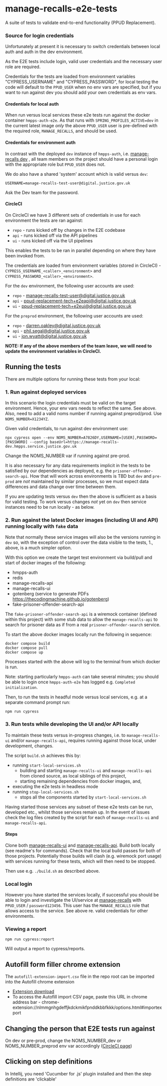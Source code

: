 # manage-recalls-e2e-tests

A suite of tests to validate end-to-end functionality (PPUD Replacement).

### Source for login credentials

Unfortunately at present it is necessary to switch credentials between local auth and auth in the dev environment.

As the E2E tests include login, valid user credentials and the necessary user role are required.

Credentials for the tests are loaded from environment variables "CYPRESS_USERNAME" and "CYPRESS_PASSWORD", for local testing the code will default to the `PPUD_USER` when no env vars are specified, but if you want to run against dev you should add your own credentials as env vars.

#### Credentials for local auth

When run versus local services these e2e tests run against the docker container `hmpps-auth-e2e`.  As that runs with `SPRING_PROFILES_ACTIVE=dev` in the current latest image *only* the above `PPUD_USER` user is pre-defined with the required role, `MANAGE_RECALLS`, and should be used.

#### Credentials for environment auth

In contrast with the deployed `dev` instance of `hmpps-auth`, i.e. [manage-recalls dev](https://manage-recalls-dev.hmpps.service.justice.gov.uk/) , all team members on the project should have a personal login with the appropriate role but `PPUD_USER` does not.

We do also have a shared 'system' account which is valid versus `dev`:

```
USERNAME=manage-recalls-test-user@digital.justice.gov.uk
```

Ask the Dev team for the password.

#### CircleCI

On CircleCI we have 3 different sets of credentials in use for each environment the tests are ran against:

- `repo` - runs kicked off by changes in the E2E codebase
- `api` - runs kicked off via the API pipelines
- `ui` - runs kicked off via the UI pipelines

This enables the tests to be ran in parallel depending on where they have been invoked from.

The credentials are loaded from environment variables (stored in CircleCI) - `CYPRESS_USERNAME_<caller>_<environment>` and `CYPRESS_PASSWORD_<caller>_<environment>`.

For the `dev` environment, the following user accounts are used:

- `repo` - manage-recalls-test-user@digital.justice.gov.uk
- `api` - ppud-replacement-tech+e2eapi@digital.justice.gov.uk
- `ui` - ppud-replacement-tech+e2eui@digital.justice.gov.uk

For the `preprod` environment, the following user accounts are used:

- `repo` - darren.oakley@digital.justice.gov.uk
- `api` - phil.segal@digital.justice.gov.uk
- `ui` - jon.wyatt@digital.justice.gov.uk

**NOTE: If any of the above members of the team leave, we will need to update the environment variables in CircleCI.**

## Running the tests

There are multiple options for running these tests from your local:

### 1. Run against deployed services

In this scenario the login credentials must be valid on the target environment. Hence, your env vars needs to reflect the same.  See above. Also, need to add a valid noms number if running against preprod/prod. Use `NOMS_NUMBER=X1234YZ`.

Given valid credentials, to run against dev environment use:

```
npx cypress open --env NOMS_NUMBER=A7826DY,USERNAME=[USER],PASSWORD=[PASSWORD] --config baseUrl=https://manage-recalls-dev.hmpps.service.justice.gov.uk
```

Change the NOMS_NUMBER var if running against pre-prod.

It is also necessary for any data requirements implicit in the tests to be satisfied by our dependencies as deployed, e.g. the `prisoner-offender-search-api`.  How that will work across environments is TBD but `dev` and `pre-prod` are *not* maintained by similar processes, so we must expect data differences and data change over time between them.

If you are updating tests versus `dev` then the above is sufficient as a basis for valid testing. To work versus changes _not_ yet on `dev` then service instances need to be run locally - as below.

### 2. Run against the latest Docker images (including UI and API) running locally with `fake` data

Note that normally these service images will also be the versions running in `dev` so, with the exception of control over the data visible to the tests, 1., above, is a much simpler option.

With this option we create the target test environment via build/pull and start of docker images of the following:

* hmpps-auth
* redis
* manage-recalls-api
* manage-recalls-ui
* gotenberg (service to generate PDFs https://thecodingmachine.github.io/gotenberg)
* fake-prisoner-offender-search-api

The `fake-prisoner-offender-search-api` is a wiremock container (defined within this project) with some stub data to allow the `manage-recalls-api` to search for prisoner data as if from a real `prisoner-offender-search` service.

To start the above docker images locally run the following in sequence:

```
docker compose build
docker compose pull
docker compose up
```

Processes started with the above will log to the terminal from which docker is run.

Note: starting particularly `hmpps-auth` can take several minutes; you should be able to login once `hmpps-auth-e2e` has logged e.g. `Completed initialization`.

Then, to run the tests in headful mode versus local services, e.g. at a separate command prompt run:

```
npm run cypress
```

### 3. Run tests while developing the UI and/or API locally

To maintain these tests versus in-progress changes, i.e. to `manage-recalls-ui` and/or `manage-recalls-api`, requires running against those local, under development, changes.

The script `build.sh` achieves this by:

* running `start-local-services.sh`
  * building and starting `manage-recalls-ui` and `manage-recalls-api` from   cloned source, as local siblings of this project,
  * starting remaining dependencies from docker images, and,
* executing the e2e tests in headless mode
* running `stop-local-services.sh`
  * stops all the components started by `start-local-services.sh`

Having started those services any subset of these e2e tests can be run, developed etc., whilst those services remain up. In the event of issues check the log files created by the script for each of `manage-recalls-ui` and `manage-recalls-api`.

#### Steps

Clone both [manage-recalls-ui](https://github.com/ministryofjustice/manage-recalls-ui) and [manage-recalls-api](https://github.com/ministryofjustice/manage-recalls-api). Build both locally (see readme's for commands). Check that the local build passes for both of those projects.  Potentially those builds will clash (e.g. wiremock port usage) with services running for these tests, which will then need to be stopped.

Then use e.g. `./build.sh` as described above.

### Local login

However you have started the services locally, if successful you should be able to login and investigate the UI/service at [manage-recalls](http://localhost:3000) with `PPUD_USER` / `password123456`. This user has the `MANAGE_RECALLS` role that allows access to the service.  See above re. valid credentials for other environments.

### Viewing a report

```
npm run cypress:report
```

Will output a report to cypress/reports.

## Autofill form filler chrome extension

The `autofill-extension-import.csv` file in the repo root can be imported into the Autofill chrome extension

* [Extension download](https://chrome.google.com/webstore/detail/autofill/nlmmgnhgdeffjkdckmikfpnddkbbfkkk)
* To access the Autofill import CSV page, paste this URL in chrome address bar - chrome-extension://nlmmgnhgdeffjkdckmikfpnddkbbfkkk/options.html#importexport

## Changing the person that E2E tests run against

On dev or pre-prod, change the NOMS_NUMBER_dev or NOMS_NUMBER_preprod env var accordingly ([CircleCI page](https://app.circleci.com/settings/project/github/ministryofjustice/manage-recalls-e2e-tests/environment-variables?return-to=https%3A%2F%2Fapp.circleci.com%2Fpipelines%2Fgithub%2Fministryofjustice%2Fmanage-recalls-e2e-tests))

## Clicking on step definitions
In Intellij, you need 'Cucumber for .js' plugin installed and then the step definitions are 'clickable'